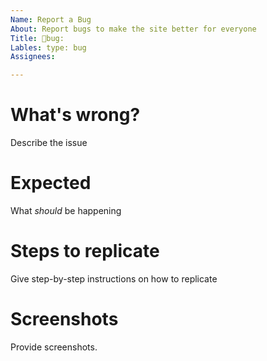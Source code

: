 ```yaml
---
Name: Report a Bug
About: Report bugs to make the site better for everyone
Title: 🐛bug:
Lables: type: bug
Assignees:

---
```


# What's wrong?

Describe the issue

# Expected

What _should_ be happening

# Steps to replicate

Give step-by-step instructions on how to replicate

# Screenshots

Provide screenshots.